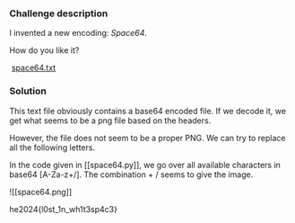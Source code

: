 ### Challenge description

I invented a new encoding: _Space64_.

How do you like it?

 [space64.txt](https://24.hackyeaster.com/app/rest/user/challenge/12/file)

### Solution

This text file obviously contains a base64 encoded file.
If we decode it, we get what seems to be a png file based on the headers.

However, the file does not seem to be a proper PNG.
We can try to replace all the following letters.

In the code given in [[space64.py]], we go over all available characters in base64 [A-Za-z+/].
The combination + / seems to give the image.

![[space64.png]]

he2024{l0st_1n_wh1t3sp4c3}
